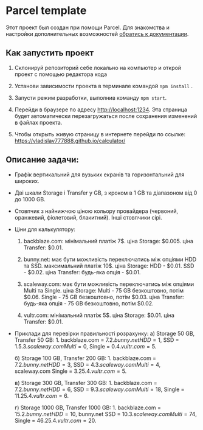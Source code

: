# Parcel template

Этот проект был создан при помощи Parcel. Для знакомства и настройки
дополнительных возможностей [обратись к документации](https://parceljs.org/).

## Как запустить проект

1. Склонируй репозиторий себе локально на компьютер и открой проект с помощью
   редактора кода
2. Установи зависимости проекта в терминале командой `npm install` .
3. Запусти режим разработки, выполнив команду `npm start`.
4. Перейди в браузере по адресу [http://localhost:1234](http://localhost:1234).
   Эта страница будет автоматически перезагружаться после сохранения изменений в
   файлах проекта.

5. Чтобы открыть живую страницу в интернете перейди по ссылке:
   https://vladislav777888.github.io/calculator/

## Описание задачи:

- Графік вертикальний для вузьких екранів та горизонтальний для широких.
- Дві шкали Storage і Transfer у GB, з кроком в 1 GB та діапазоном від 0 до 1000
  GB.
- Стовпчик з найнижчою ціною кольору провайдера (червоний, оранжевий,
  фіолетовий, блакитний). Інші стовпчики сірі.
- Ціни для калькулятору:

  1.  backblaze.com: мінімальний платіж 7$. ціна Storage: $0.005. ціна Transfer:
      $0.01.

  2.  bunny.net: має бути можливість переключатись між опціями HDD та SSD.
      максимальний платіж 10$. ціна Storage: HDD - $0.01. SSD - $0.02. ціна
      Transfer: будь-яка опція - $0.01.

  3.  scaleway.com: має бути можливість переключатись між опціями Multi та
      Single. ціна Storage: Multi - 75 GB безкоштовно, потім $0.06. Single - 75
      GB безкоштовно, потім $0.03. ціна Transfer: будь-яка опція - 75 GB
      безкоштовно, потім $0.02.

  4.  vultr.com: мінімальний платіж 5$. ціна Storage: $0.01. ціна Transfer:
      $0.01.

- Приклади для перевірки правильності розрахунку: а) Storage 50 GB, Transfer 50
  GB: 1. backblaze.com = 7$.
      2. bunny.net HDD = 1$, SSD =
  1.5$.
      3. scaleway.com Multi = 0$, Single = 0$.
      4. vultr.com = 5$.

  б) Storage 100 GB, Transfer 200 GB: 1. backblaze.com =
  7$.
      2. bunny.net HDD = 3$, SSD = 4$.
      3. scaleway.com Multi = 4$,
  scaleway.com Single = 3.25$.
      4. vultr.com = 5$.

  в) Storage 300 GB, Transfer 300 GB: 1. backblaze.com =
  7$.
      2. bunny.net HDD = 6$, SSD = 9$.
      3. scaleway.com Multi = 18$,
  Single = 11.25$.
      4. vultr.com = 6$.

  г) Storage 1000 GB, Transfer 1000 GB: 1. backblaze.com =
  15$.
      2. bunny.net HDD = 10$, bunny.net SSD =
  10$.
      3. scaleway.com Multi = 74$, Single =
  46.25$.
      4. vultr.com = 20$.
